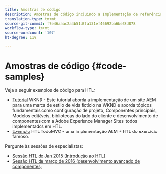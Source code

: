 ```yaml
---
title: Amostras de código
description: Amostras de código incluindo a Implementação de referência We.Retail
translation-type: tm+mt
source-git-commit: f7e46aaac2a4b51d7fa131ef46692ba6be58d878
workflow-type: tm+mt
source-wordcount: '107'
ht-degree: 11%

---
```



# Amostras de código {#code-samples}

Veja a seguir exemplos de código para HTL:

* [Tutorial](https://docs.adobe.com/content/help/en/experience-manager-learn/getting-started-wknd-tutorial-develop/overview.html)  WKND - Este tutorial aborda a implementação de um site AEM para uma marca de estilo de vida fictício na WKND e aborda tópicos fundamentais como configuração de projeto, Componentes principais, Modelos editáveis, bibliotecas do lado do cliente e desenvolvimento de componentes com a Adobe Experience Manager Sites, todos implementados em HTL.
* [Exemplo](https://github.com/Adobe-Marketing-Cloud/aem-sightly-sample-todomvc)  HTL TodoMVC - uma implementação AEM + HTL do exercício famoso.

Pergunte às sessões de especialistas:

* [Sessão HTL de Jan 2015 (Introdução ao HTL)](http://scottsdigitalcommunity.blogspot.ca/2015/01/upcoming-sessions-of-ask-aem-community.html)
* [Sessão HTL de março de 2016 (desenvolvimento avançado de componentes)](http://scottsdigitalcommunity.blogspot.ca/2016/03/ask-aem-community-experts-deep-dive.html)
